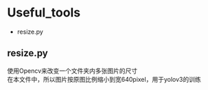 # Useful_tools  
+ resize.py  
## resize.py  
使用Opencv来改变一个文件夹内多张图片的尺寸  
在本文件中，所以图片按原图比例缩小到宽640pixel，用于yolov3的训练  
